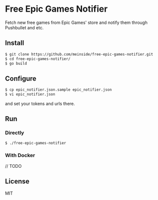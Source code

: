 # Free Epic Games Notifier

Fetch new free games from Epic Games' store and notify them through Pushbullet and etc.

## Install

```bash
$ git clone https://github.com/meinside/free-epic-games-notifier.git
$ cd free-epic-games-notifier/
$ go build
```

## Configure

```bash
$ cp epic_notifier.json.sample epic_notifier.json
$ vi epic_notifier.json
```

and set your tokens and urls there.

## Run

### Directly

```bash
$ ./free-epic-games-notifier
```

### With Docker

// TODO

## License

MIT

